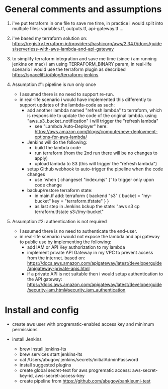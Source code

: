 # General comments and assumptions
1. i've put terraform in one file to save me time, in practice i would split into multiple files: variables.tf, outputs.tf, api-gateway.tf ...

2. i've based my terraform solution on: https://registry.terraform.io/providers/hashicorp/aws/2.34.0/docs/guides/serverless-with-aws-lambda-and-api-gateway

3. to simplify terraform integration and save me time (since i am running jenkins on mac) i am using TERRAFORM_BINARY param, in real-life scenario i would use the terraform plugin as described https://spacelift.io/blog/terraform-jenkins

4. Assumption #1: pipeline is run only once
	* I assumed there is no need to support re-run.
	* in real-life scenario i would have implemented this differently to support updates of the lambda-code as such:
		* add another lambda named "refresh lambda" to terraform, which is responsible to update the code of the original lambda. using "aws_s3_bucket_notification" i will trigger the "refresh lambda"
			* see "Lambda Auto-Deployer" here: https://aws.amazon.com/blogs/compute/new-deployment-options-for-aws-lambda/
		* Jenkins will do the following:
			* build the lambda code
			* run terraform (from the 2nd run there will be no changes to apply)
			* upload lambda to S3 (this will trigger the "refresh lambda")
		* setup Github webhook to auto-trigger the pipeline when the code changes
			* use 'when { changeset "index.mjs" }' to trigger only upon code change
		* backup/restore terraform state:
			* in main.tf add: terraform { backend "s3" { bucket = "my-bucket" key = "terraform.tfstate" } }
			* as last step in Jenkins bckup the state: "aws s3 cp terraform.tfstate s3://my-bucket"

5. Assumption #2: authentication is not required
	* I assumed there is no need to authenticate the end-user.
	* in real-life scenario i would not expose the lambda and api gateway to public use by implementing the following:
		* add IAM or API Key authorization to my lambda
		* implement private API Gateway in my VPC to prevent access from the internet. based on: https://docs.aws.amazon.com/apigateway/latest/developerguide/apigateway-private-apis.html
		* if a private API is not suitable then i would setup authentication to the API gateway: https://docs.aws.amazon.com/apigateway/latest/developerguide/security-iam.html#security_iam_authentication
	
# Install and config

* create aws user with progrematic-enabled access key and minimum permissions

* install Jenkins 
	* brew install jenkins-lts
	* brew services start jenkins-lts
	* cat /Users/abugov/.jenkins/secrets/initialAdminPassword
	* install suggested plugins
	* create global secret-text for aws progrematic access: aws-secret-key-id, aws-secret-access-key
	* create pipeline from https://github.com/abugov/bankleumi-test